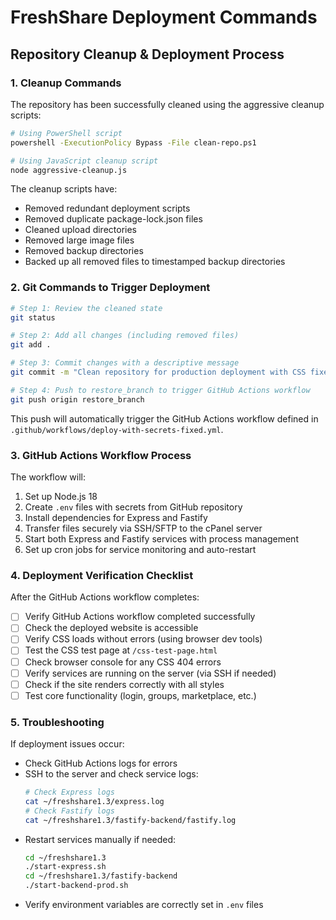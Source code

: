 # FreshShare Deployment Commands

## Repository Cleanup & Deployment Process

### 1. Cleanup Commands

The repository has been successfully cleaned using the aggressive cleanup scripts:

```bash
# Using PowerShell script
powershell -ExecutionPolicy Bypass -File clean-repo.ps1

# Using JavaScript cleanup script
node aggressive-cleanup.js
```

The cleanup scripts have:
- Removed redundant deployment scripts
- Removed duplicate package-lock.json files
- Cleaned upload directories
- Removed large image files
- Removed backup directories
- Backed up all removed files to timestamped backup directories

### 2. Git Commands to Trigger Deployment

```bash
# Step 1: Review the cleaned state
git status

# Step 2: Add all changes (including removed files)
git add .

# Step 3: Commit changes with a descriptive message
git commit -m "Clean repository for production deployment with CSS fixes"

# Step 4: Push to restore_branch to trigger GitHub Actions workflow
git push origin restore_branch
```

This push will automatically trigger the GitHub Actions workflow defined in `.github/workflows/deploy-with-secrets-fixed.yml`.

### 3. GitHub Actions Workflow Process

The workflow will:
1. Set up Node.js 18
2. Create `.env` files with secrets from GitHub repository
3. Install dependencies for Express and Fastify
4. Transfer files securely via SSH/SFTP to the cPanel server
5. Start both Express and Fastify services with process management
6. Set up cron jobs for service monitoring and auto-restart

### 4. Deployment Verification Checklist

After the GitHub Actions workflow completes:

- [ ] Verify GitHub Actions workflow completed successfully
- [ ] Check the deployed website is accessible
- [ ] Verify CSS loads without errors (using browser dev tools)
- [ ] Test the CSS test page at `/css-test-page.html`
- [ ] Check browser console for any CSS 404 errors
- [ ] Verify services are running on the server (via SSH if needed)
- [ ] Check if the site renders correctly with all styles
- [ ] Test core functionality (login, groups, marketplace, etc.)

### 5. Troubleshooting

If deployment issues occur:
- Check GitHub Actions logs for errors
- SSH to the server and check service logs:
  ```bash
  # Check Express logs
  cat ~/freshshare1.3/express.log
  # Check Fastify logs
  cat ~/freshshare1.3/fastify-backend/fastify.log
  ```
- Restart services manually if needed:
  ```bash
  cd ~/freshshare1.3
  ./start-express.sh
  cd ~/freshshare1.3/fastify-backend
  ./start-backend-prod.sh
  ```
- Verify environment variables are correctly set in `.env` files
